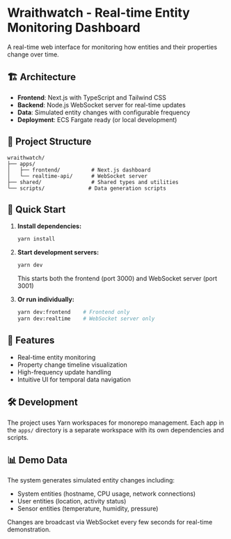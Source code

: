 # Wraithwatch - Real-time Entity Monitoring Dashboard

A real-time web interface for monitoring how entities and their properties change over time.

## 🏗️ Architecture

- **Frontend**: Next.js with TypeScript and Tailwind CSS
- **Backend**: Node.js WebSocket server for real-time updates
- **Data**: Simulated entity changes with configurable frequency
- **Deployment**: ECS Fargate ready (or local development)

## 📁 Project Structure

```
wraithwatch/
├── apps/
│   ├── frontend/          # Next.js dashboard
│   └── realtime-api/      # WebSocket server
├── shared/                # Shared types and utilities
└── scripts/              # Data generation scripts
```

## 🚀 Quick Start

1. **Install dependencies:**

   ```bash
   yarn install
   ```

2. **Start development servers:**

   ```bash
   yarn dev
   ```

   This starts both the frontend (port 3000) and WebSocket server (port 3001)

3. **Or run individually:**
   ```bash
   yarn dev:frontend    # Frontend only
   yarn dev:realtime    # WebSocket server only
   ```

## 🎯 Features

- Real-time entity monitoring
- Property change timeline visualization
- High-frequency update handling
- Intuitive UI for temporal data navigation

## 🛠️ Development

The project uses Yarn workspaces for monorepo management. Each app in the `apps/` directory is a separate workspace with its own dependencies and scripts.

## 📊 Demo Data

The system generates simulated entity changes including:

- System entities (hostname, CPU usage, network connections)
- User entities (location, activity status)
- Sensor entities (temperature, humidity, pressure)

Changes are broadcast via WebSocket every few seconds for real-time demonstration.
